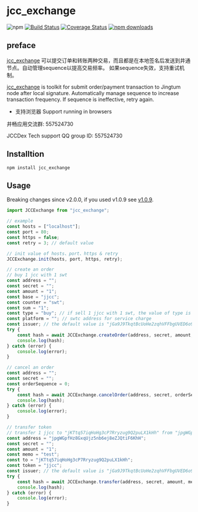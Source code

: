 # jcc_exchange

![npm](https://img.shields.io/npm/v/jcc_exchange.svg)
[![Build Status](https://travis-ci.com/JCCDex/jcc_exchange.svg?branch=master)](https://travis-ci.com/JCCDex/jcc_exchange)
[![Coverage Status](https://coveralls.io/repos/github/JCCDex/jcc_exchange/badge.svg?branch=master)](https://coveralls.io/github/JCCDex/jcc_exchange?branch=master)
[![npm downloads](https://img.shields.io/npm/dm/jcc_exchange.svg)](http://npm-stat.com/charts.html?package=jcc_exchange)

## preface

[jcc_exchange](https://github.com/JCCDex/jcc_exchange) 可以提交订单和转账两种交易，而且都是在本地签名后发送到井通节点。自动管理sequence以提高交易频率。 如果sequence失效，支持重试机制。

[jcc_exchange](https://github.com/JCCDex/jcc_exchange) is toolkit for submit order/payment transaction to Jingtum node after local signature. Automatically manage sequence to increase transaction frequency. If sequence is ineffective, retry again.

* 支持浏览器 Support running in browsers

井畅应用交流群: 557524730

JCCDex Tech support QQ group ID: 557524730

## Installtion

```shell
npm install jcc_exchange
```

## Usage

Breaking changes since v2.0.0, if you used v1.0.9 see [v1.0.9](https://github.com/JCCDex/jcc_exchange/blob/master/docs/v1.0.9.md).

```javascript
import JCCExchange from "jcc_exchange";

// example
const hosts = ["localhost"];
const port = 80;
const https = false;
const retry = 3; // default value

// init value of hosts、port、https & retry
JCCExchange.init(hosts, port, https, retry);

// create an order
// buy 1 jcc with 1 swt
const address = "";
const secret = "";
const amount = "1";
const base = "jjcc";
const counter = "swt";
const sum = "1";
const type = "buy"; // if sell 1 jjcc with 1 swt, the value of type is "sell"
const platform = ""; // swtc address for service charge
const issuer; // the default value is "jGa9J9TkqtBcUoHe2zqhVFFbgUVED6o9or"
try {
    const hash = await JCCExchange.createOrder(address, secret, amount, base, counter, sum, type, platform, issuer);
    console.log(hash);
} catch (error) {
    console.log(error);
}

// cancel an order
const address = "";
const secret = "";
const orderSequence = 0;
try {
    const hash = await JCCExchange.cancelOrder(address, secret, orderSequence);
    console.log(hash);
} catch (error) {
    console.log(error);
}

// transfer token
// transfer 1 jjcc to "jKTtq57iqHoHg3cP7Rryzug9Q2puLX1kHh" from "jpgWGpfHz8GxqUjz5nb6ej8eZJQtiF6KhH"
const address = "jpgWGpfHz8GxqUjz5nb6ej8eZJQtiF6KhH";
const secret = "";
const amount = "1";
const memo = "test";
const to = "jKTtq57iqHoHg3cP7Rryzug9Q2puLX1kHh";
const token = "jjcc";
const issuer; // the default value is "jGa9J9TkqtBcUoHe2zqhVFFbgUVED6o9or"
try {
    const hash = await JCCExchange.transfer(address, secret, amount, memo, to, token, issuer);
    console.log(hash);
} catch (error) {
    console.log(error);
}

```
